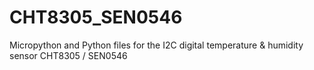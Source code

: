 # CHT8305_SEN0546
Micropython and Python files for the  I2C digital temperature &amp; humidity sensor CHT8305 / SEN0546
